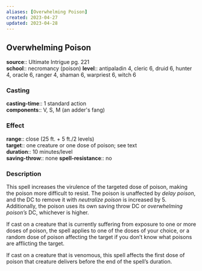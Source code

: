 ```yaml
---
aliases: [Overwhelming Poison]
created: 2023-04-27
updated: 2023-04-28
---
```


## Overwhelming Poison

**source**:: Ultimate Intrigue pg. 221  
**school**:: necromancy (poison)
**level**:: antipaladin 4, cleric 6, druid 6, hunter 4, oracle 6, ranger 4, shaman 6, warpriest 6, witch 6

### Casting

**casting-time**:: 1 standard action  
**components**:: V, S, M (an adder's fang)

### Effect

**range**:: close (25 ft. + 5 ft./2 levels)  
**target**:: one creature or one dose of poison; see text  
**duration**:: 10 minutes/level  
**saving-throw**:: none
**spell-resistance**:: no

### Description

This spell increases the virulence of the targeted dose of poison, making the poison more difficult to resist. The poison is unaffected by *delay poison*, and the DC to remove it with *neutralize poison* is increased by 5. Additionally, the poison uses its own saving throw DC or *overwhelming poison’s* DC, whichever is higher.  
  
If cast on a creature that is currently suffering from exposure to one or more doses of poison, the spell applies to one of the doses of your choice, or a random dose of poison affecting the target if you don’t know what poisons are afflicting the target.  
  
If cast on a creature that is venomous, this spell affects the first dose of poison that creature delivers before the end of the spell’s duration.
